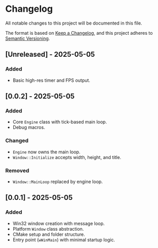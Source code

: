 # Changelog

All notable changes to this project will be documented in this file.

The format is based on [Keep a Changelog](https://keepachangelog.com/en/1.1.0/),
and this project adheres to [Semantic Versioning](https://semver.org/spec/v2.0.0.html).

## [Unreleased] - 2025-05-05

### Added

- Basic high-res timer and FPS output.

## [0.0.2] - 2025-05-05

### Added

- Core `Engine` class with tick-based main loop.
- Debug macros.

### Changed

- `Engine` now owns the main loop.
- `Window::Initialize` accepts width, height, and title.

### Removed

- `Window::MainLoop` replaced by engine loop.

## [0.0.1] - 2025-05-05

### Added

- Win32 window creation with message loop.
- Platform `Window` class abstraction.
- CMake setup and folder structure.
- Entry point (`wWinMain`) with minimal startup logic.
